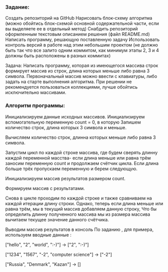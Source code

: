 ### Задание:
Создать репозиторий на GitHub
Нарисовать блок-схему алгоритма (можно обойтись блок-схемой основной содержательной части, если вы выделяете ее в отдельный метод)
Снабдить репозиторий оформленным текстовым описанием решения (файл README.md)
Написать программу, решающую поставленную задачу
Использовать контроль версий в работе над этим небольшим проектом (не должно быть так что все залито одним коммитом, как минимум этапы 2, 3 и 4 должны быть расположены в разных коммитах)

Задача:
 Написать программу, которая из имеющегося массива строк формирует массив из строк, длина которых меньше либо равна 3 символа. Первоначальный массив можно ввести с клавиатуры, либо задать на старте выполнения алгоритма. При решении не рекомендуется пользоваться коллекциями, лучше обойтись исключительно массивами.

 ### Алгоритм программы:
Инициализируем данные исходных массивов.
Инициализируем вспомогательную переменную count = 0, в которую Запишем количество строк, длина которых 3 символа и меньше.

Вычисляем количество строк, длинна которых меньше либо равна 3 символа.

Запустим цикл по каждой строке массива, где будем сверять длинну каждой переменной масства- если длина меньше или равна трём заносим переменную count и продолжаем счётчик цикла. Если длина больше трёх пропускаем переменную и берем следующую.

Инициализируем массив результатов размером count.

Формируем массив с результатами.

Снова в цикле проходим по каждой строке и также сравниваем на каждой итерации длину строки. Однако, теперь если длина меньше или равна трём, мы в текущий массив добавляем данную строку, Что бы определить длинну  полученного массива мы из размера массива вычитаем текущее значение данного счётчика.

Выводим массив результатов в консоль
По заданию , для примера, используем вводные данные :

["hello", "2", "world", ":-)"] -> ["2", ":-)"]

["1234", "1567", "-2", "computer science"] -> ["-2"]

["Russia", "Denmark", "Kazan"] -> []
